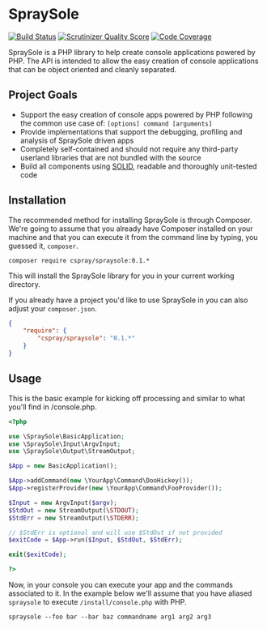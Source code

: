 # SpraySole

[![Build Status](https://travis-ci.org/cspray/SpraySole.png?branch=master)](https://travis-ci.org/cspray/SpraySole) [![Scrutinizer Quality Score](https://scrutinizer-ci.com/g/cspray/SpraySole/badges/quality-score.png?s=96e48ad7d84b5f6a8cfc878241a70abf9b8e6fdf)](https://scrutinizer-ci.com/g/cspray/SpraySole/) [![Code Coverage](https://scrutinizer-ci.com/g/cspray/SpraySole/badges/coverage.png?s=003dc2b01002006cb80444d60ecf0ba1a8acbea8)](https://scrutinizer-ci.com/g/cspray/SpraySole/)

SpraySole is a PHP library to help create console applications powered by PHP. The API is intended to allow the easy creation of console applications that can be object oriented and cleanly separated.

## Project Goals

- Support the easy creation of console apps powered by PHP following the common use case of: `[options] command [arguments]`
- Provide implementations that support the debugging, profiling and analysis of SpraySole driven apps
- Completely self-contained and should not require any third-party userland libraries that are not bundled with the source
- Build all components using [SOLID][solid], readable and thoroughly unit-tested code

## Installation

The recommended method for installing SpraySole is through Composer. We're going to assume that you already have Composer installed on your machine and that you can execute it from the command line by typing, you guessed it, `composer`.

```shell
composer require cspray/spraysole:0.1.*
```

This will install the SpraySole library for you in your current working directory.

If you already have a project you'd like to use SpraySole in you can also adjust your `composer.json`.

```json
{
    "require": {
        "cspray/spraysole": "0.1.*"
    }
}
```

## Usage

This is the basic example for kicking off processing and similar to what you'll
find in /console.php.

```php
<?php

use \SpraySole\BasicApplication;
use \SpraySole\Input\ArgvInput;
use \SpraySole\Output\StreamOutput;

$App = new BasicApplication();

$App->addCommand(new \YourApp\Command\DooHickey());
$App->registerProvider(new \YourApp\Command\FooProvider());

$Input = new ArgvInput($argv);
$StdOut = new StreamOutput(\STDOUT);
$StdErr = new StreamOutput(\STDERR);

// $StdErr is optional and will use $StdOut if not provided
$exitCode = $App->run($Input, $StdOut, $StdErr);

exit($exitCode);

?>
```

Now, in your console you can execute your app and the commands associated to it. In the example below we'll assume that you have aliased `spraysole` to execute `/install/console.php` with PHP.

```
spraysole --foo bar --bar baz commandname arg1 arg2 arg3
```

[solid]: http://en.wikipedia.org/wiki/SOLID_(object-oriented_design) "S.O.L.I.D."
[spraysoledownload]: https://github.com/cspray/SpraySole/archive/master.zip "SpraySole Download"

